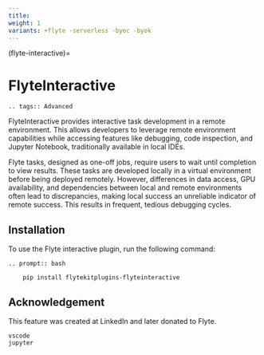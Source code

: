 ```yaml
---
title:
weight: 1
variants: +flyte -serverless -byoc -byok
---
```


(flyte-interactive)=

# FlyteInteractive

```{eval-rst}
.. tags:: Advanced
```


FlyteInteractive provides interactive task development in a remote environment. This allows developers to leverage remote environment capabilities while accessing features like debugging, code inspection, and Jupyter Notebook, traditionally available in local IDEs.


Flyte tasks, designed as one-off jobs, require users to wait until completion to view results. These tasks are developed locally in a virtual environment before being deployed remotely. However, differences in data access, GPU availability, and dependencies between local and remote environments often lead to discrepancies, making local success an unreliable indicator of remote success. This results in frequent, tedious debugging cycles.



## Installation

To use the Flyte interactive plugin, run the following command:

```{eval-rst}
.. prompt:: bash

    pip install flytekitplugins-flyteinteractive
```


## Acknowledgement

This feature was created at LinkedIn and later donated to Flyte.

```{auto-examples-toc}
vscode
jupyter
```

